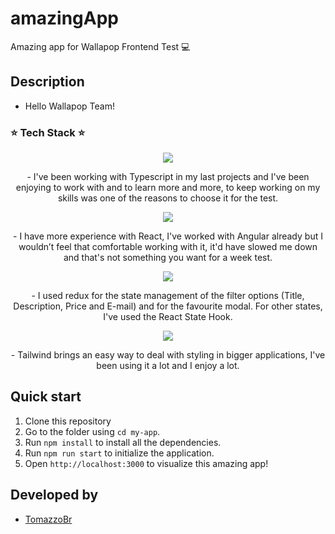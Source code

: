# amazingApp 
Amazing app for Wallapop Frontend Test 💻

## Description
- Hello Wallapop Team! 

### ⭐️ Tech Stack ⭐️

<p align="center">
<img src="https://img.shields.io/badge/TypeScript-007ACC?style=for-the-badge&logo=typescript&logoColor=white" />
</p>
<p align="center">
 - I've been working with Typescript in my last projects and I've been enjoying to work with and to learn more and more, to keep working on my skills was one of the reasons to choose it for the test.    
</p>
<p align="center">
<img src="https://img.shields.io/badge/React-20232A?style=for-the-badge&logo=react&logoColor=61DAFB" />
</p>
<p align="center">
 - I have more experience with React, I've worked with Angular already but I wouldn’t feel that comfortable working with it, it'd have slowed me down and that's not something you want for a week test.
</p>
<p align="center">
<img align="center" src="https://img.shields.io/badge/Redux-593D88?style=for-the-badge&logo=redux&logoColor=white" />
</p>
<p align="center">
 - I used redux for the state management of the filter options (Title, Description, Price and E-mail) and for the favourite modal. For other states, I've used the React State Hook.
</p>
<p align="center">
<img align="center" src="https://img.shields.io/badge/Tailwind_CSS-38B2AC?style=for-the-badge&logo=tailwind-css&logoColor=white" />
</p>
<p align="center">
 - Tailwind brings an easy way to deal with styling in bigger applications, I've been using it a lot and I enjoy a lot.
</p>

## Quick start

1. Clone this repository
2. Go to the folder using `cd my-app`.
3. Run `npm install` to install all the dependencies.
4. Run `npm run start` to initialize the application.
5. Open `http://localhost:3000` to visualize this amazing app!

## Developed by

- [TomazzoBr](https://github.com/TomazzoBr)
